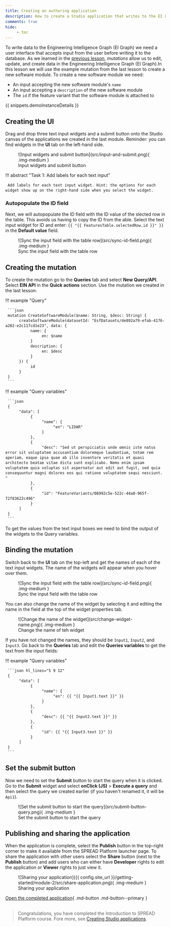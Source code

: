 ```yaml
---
title: Creating an authoring application
description: How to create a Studio application that writes to the EI Graph.
comments: true
hide:
     - toc
---
```


To write data to the Engineering Intelligence Graph (EI Graph) we need a user interface that accepts input from the user before writing it to the database. As we learned in the [previous lesson](understanding-graphql-mutations.md), _mutations_ allow us to edit, update, and create data in the Engineering Intelligence Graph (EI Graph).In this lesson we will use the example mutation from the last lesson to create a new software module. To create a new software module we need:

* An input accepting the new software module's `name`
* An input accepting a `description` of the new software module
* The `id` if the feature variant that the software module is attached to

{{ snippets.demoInstanceDetails }}

## Creating the UI

Drag and drop three text input widgets and a submit button onto the Studio canvas of the applications we created in the last module. Reminder: you can find widgets in the **UI** tab on the left-hand side.

<figure markdown="span">
     ![Input widgets and submit button](src/input-and-submit.png){ .img-medium }
     <figcaption>Input widgets and submit button</figcaption>
</figure>

!!! abstract "Task 1: Add labels for each text input"

     Add labels for each text input widget. Hint: the options for each widget show up on the right-hand side when you select the widget.

### Autopopulate the ID field

Next, we will autopopulate the ID field with the ID value of the slected row in the table. This avoids us having to copy the ID from the able. Select the text input widget for ID and enter: `{{ "{{ FeaturesTable.selectedRow.id }}" }}` in the **Default value** field.

<figure markdown="span">
     ![Sync the input field with the table row](src/sync-id-field.png){ .img-medium }
     <figcaption>Sync the input field with the table row</figcaption>
</figure>

## Creating the mutation

To create the mutation go to the **Queries** tab and select **New Query/API**. Select **EIN API** in the **Quick actions** section. Use the mutation we created in the last lesson:

<div class='grid' markdown>

!!! example "Query"

     ```json
     mutation CreateSoftwareModule($name: String, $desc: String) {
          createSoftwareModule(datasetId: "EsfDatasets/de892a79-efab-4176-a282-e2c117cd1e23", data: {
               name: {
                    en: $name
               }
               description: {
                    en: $desc
               }
          }) {
               id
          }
     }
     ```
     
!!! example "Query variables"

     ```json
     {
          "data": [
               {
                    "name": {
                         "en": "LIDAR"
                    }
               },
               {
                    "desc": "Sed ut perspiciatis unde omnis iste natus error sit voluptatem accusantium doloremque laudantium, totam rem aperiam, eaque ipsa quae ab illo inventore veritatis et quasi architecto beatae vitae dicta sunt explicabo. Nemo enim ipsam voluptatem quia voluptas sit aspernatur aut odit aut fugit, sed quia consequuntur magni dolores eos qui ratione voluptatem sequi nesciunt. "
               }, 
               {
                    "id": "FeatureVariants/08992c5e-522c-44a0-965f-72f83622c496"
               }
          ]
     }
     ```
</div>

To get the values from the text input boxes we need to bind the output of the widgets to the Query variables.

## Binding the mutation

Switch back to the **UI** tab on the top-left and get the names of each of the text input widgets. The name of the widgets will appear when you hover over them.

<figure markdown="span">
     ![Sync the input field with the table row](src/sync-id-field.png){ .img-medium }
     <figcaption>Sync the input field with the table row</figcaption>
</figure>

You can also change the name of the widget by selecting it and editing the name in the field at the top of the widget properties tab.

<figure markdown="span">
     ![Change the name of the widget](src/change-widget-name.png){ .img-medium }
     <figcaption>Change the name of teh widget</figcaption>
</figure>

If you have not changed the names, they should be `Input1`, `Input2`, and `Input3`. Go back to the **Queries** tab and edit the **Queries variables** to get the text from the input fields:

!!! example "Query variables"

     ```json hl_lines="5 9 12"
     {
          "data": [
               {
                    "name": {
                         "en": {{ "{{ Input1.text }}" }}
                    }
               },
               {
                    "desc": {{ "{{ Input2.text }}" }}
               }, 
               {
                    "id": {{ "{{ Input3.text }}" }}
               }
          ]
     }
     ```

## Set the submit button

Now we need to set the **Submit** button to start the query when it is clicked. Go to the **Submit** widget and select **onClick (JS)** > **Execute a query** and then select the query we created earlier (if you haven't renamed it, it will be `Api1`).

<figure markdown="span">
     ![Set the submit button to start the query](src/submit-button-query.png){ .img-medium }
     <figcaption>Set the submit button to start the query</figcaption>
</figure>

## Publishing and sharing the application

When the application is complete, select the **Publish** button in the top-right corner to make it available from the SPREAD Platform launcher page. To share the application with other users select the **Share** button (next to the **Publish** button) and add users who can either have **Developer** rights to edit the application or **Viewer** rights to just view it.

<figure markdown="span">
     ![Sharing your application]({{ config.site_url }}/getting-started/module-2/src/share-application.png){ .img-medium }
     <figcaption>Sharing your application</figcaption>
</figure>

[Open the completed application](https://studio.app.spread.ai/app/example-app/page1-677fc78197809505bda97461){ .md-button .md-button--primary }
<br>
<br>

<blockquote class="next-lesson">Congratulations, you have completed the Introduction to SPREAD Platform course. Fore more, see <a href="/platform-tools/using-studio/creating-studio-applications.html">Creating Studio applications</a>.</blockquote>
